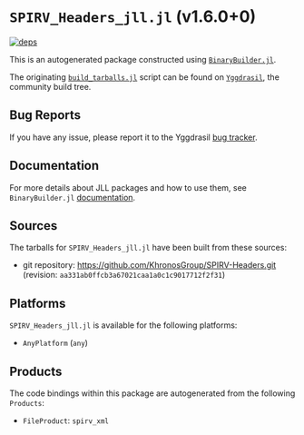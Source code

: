 # `SPIRV_Headers_jll.jl` (v1.6.0+0)

[![deps](https://juliahub.com/docs/SPIRV_Headers_jll/deps.svg)](https://juliahub.com/ui/Packages/SPIRV_Headers_jll/D2aUe?page=2)

This is an autogenerated package constructed using [`BinaryBuilder.jl`](https://github.com/JuliaPackaging/BinaryBuilder.jl).

The originating [`build_tarballs.jl`](https://github.com/JuliaPackaging/Yggdrasil/blob/9fb81cf82d21ca352bb9224bbb32c34c643bd3e5/S/SPIRV_Headers/build_tarballs.jl) script can be found on [`Yggdrasil`](https://github.com/JuliaPackaging/Yggdrasil/), the community build tree.

## Bug Reports

If you have any issue, please report it to the Yggdrasil [bug tracker](https://github.com/JuliaPackaging/Yggdrasil/issues).

## Documentation

For more details about JLL packages and how to use them, see `BinaryBuilder.jl` [documentation](https://docs.binarybuilder.org/stable/jll/).

## Sources

The tarballs for `SPIRV_Headers_jll.jl` have been built from these sources:

* git repository: https://github.com/KhronosGroup/SPIRV-Headers.git (revision: `aa331ab0ffcb3a67021caa1a0c1c9017712f2f31`)

## Platforms

`SPIRV_Headers_jll.jl` is available for the following platforms:

* `AnyPlatform` (`any`)

## Products

The code bindings within this package are autogenerated from the following `Products`:

* `FileProduct`: `spirv_xml`
